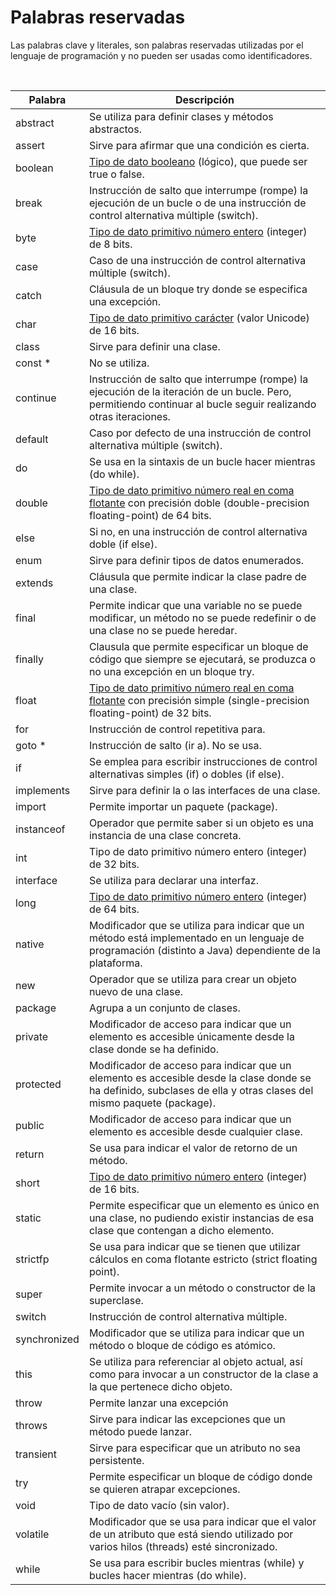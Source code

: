 # Palabras reservadas
Las palabras clave y literales, son palabras reservadas utilizadas por el lenguaje de programación y no pueden ser usadas como identificadores.

<br>

| Palabra| Descripción |
|----------|------------------------------------------------------|
| abstract | Se utiliza para definir clases y métodos abstractos.|
| assert | Sirve para afirmar que una condición es cierta.|
| boolean | [Tipo de dato booleano](Tipo&#32;de&#32;datos.md#Primitivos#Booleanos&#32;y&#32;Caracteres) (lógico), que puede ser true o false.
| break | Instrucción de salto que interrumpe (rompe) la ejecución de un bucle o de una instrucción de control alternativa múltiple (switch).|
| byte | [Tipo de dato primitivo número entero](Tipo&#32;de&#32;datos.md#Primitivos#Números&#32;enteros) (integer) de 8 bits.|
| case | Caso de una instrucción de control alternativa múltiple (switch).|
| catch | Cláusula de un bloque try donde se especifica una excepción.|
| char | [Tipo de dato primitivo carácter](Tipo&#32;de&#32;datos.md#Primitivos#Booleanos&#32;y&#32;Caracteres) (valor Unicode) de 16 bits.|
| class | Sirve para definir una clase. |
| const * | No se utiliza. |
| continue | Instrucción de salto que interrumpe (rompe) la ejecución de la iteración de un bucle. Pero, permitiendo continuar al bucle seguir realizando otras iteraciones.|
| default | Caso por defecto de una instrucción de control alternativa múltiple (switch).|
| do | Se usa en la sintaxis de un bucle hacer mientras (do while).|
| double | [Tipo de dato primitivo número real en coma flotante](Tipo&#32;de&#32;datos.md#Primitivos#Números&#32;de&#32;punto&#32;flotante) con precisión doble (double-precision floating-point) de 64 bits.|
| else | Si no, en una instrucción de control alternativa doble (if else).|
| enum | Sirve para definir tipos de datos enumerados.|
| extends | Cláusula que permite indicar la clase padre de una clase.|
| final | Permite indicar que una variable no se puede modificar, un método no se puede redefinir o de una clase no se puede heredar.|
| finally | Clausula que permite especificar un bloque de código que siempre se ejecutará, se produzca o no una excepción en un bloque try.|
| float | [Tipo de dato primitivo número real en coma flotante](Tipo&#32;de&#32;datos.md#Primitivos#Números&#32;de&#32;punto&#32;flotante) con precisión simple (single-precision floating-point) de 32 bits.|
| for | Instrucción de control repetitiva para.|
| goto * | Instrucción de salto (ir a). No se usa. |
| if | Se emplea para escribir instrucciones de control alternativas simples (if) o dobles (if else).|
| implements | Sirve para definir la o las interfaces de una clase.|
| import | Permite importar un paquete (package).|
| instanceof | Operador que permite saber si un objeto es una instancia de una clase concreta.|
| int | Tipo de dato primitivo número entero (integer) de 32 bits.|
| interface | Se utiliza para declarar una interfaz.|
| long | [Tipo de dato primitivo número entero](Tipo&#32;de&#32;datos.md#Primitivos#Números&#32;enteros) (integer) de 64 bits.|
| native | Modificador que se utiliza para indicar que un método está implementado en un lenguaje de programación (distinto a Java) dependiente de la plataforma.|
| new | Operador que se utiliza para crear un objeto nuevo de una clase.|
| package | Agrupa a un conjunto de clases.|
| private | Modificador de acceso para indicar que un elemento es accesible únicamente desde la clase donde se ha definido.|
| protected | Modificador de acceso para indicar que un elemento es accesible desde la clase donde se ha definido, subclases de ella y otras clases del mismo paquete (package).|
| public | Modificador de acceso para indicar que un elemento es accesible desde cualquier clase.|
| return | Se usa para indicar el valor de retorno de un método.|
| short | [Tipo de dato primitivo número entero](Tipo&#32;de&#32;datos.md#Primitivos#Números&#32;enteros) (integer) de 16 bits.|
| static | Permite especificar que un elemento es único en una clase, no pudiendo existir instancias de esa clase que contengan a dicho elemento.|
| strictfp | Se usa para indicar que se tienen que utilizar cálculos en coma flotante estricto (strict floating point).|
| super | Permite invocar a un método o constructor de la superclase.|
| switch | Instrucción de control alternativa múltiple.|
| synchronized | Modificador que se utiliza para indicar que un método o bloque de código es atómico.|
| this | Se utiliza para referenciar al objeto actual, así como para invocar a un constructor de la clase a la que pertenece dicho objeto.|
| throw | Permite lanzar una excepción|
| throws | Sirve para indicar las excepciones que un método puede lanzar.|
| transient | Sirve para especificar que un atributo no sea persistente.|
| try | Permite especificar un bloque de código donde se quieren atrapar excepciones.|
| void | Tipo de dato vacío (sin valor).|
| volatile | Modificador que se usa para indicar que el valor de un atributo que está siendo utilizado por varios hilos (threads) esté sincronizado.|
| while | Se usa para escribir bucles mientras (while) y bucles hacer mientras (do while).|